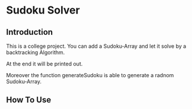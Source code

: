 # Sudoku Solver

## Introduction 

This is a college project. You can add a Sudoku-Array and let it solve by a backtracking Algorithm.

At the end it will be printed out.

Moreover the function generateSudoku is able to generate a radnom Sudoku-Array.

## How To Use
